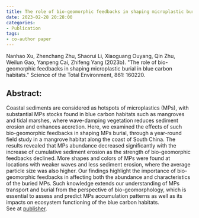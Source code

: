 ```yaml
---
title: The role of bio-geomorphic feedbacks in shaping microplastic burial in blue carbon habitats
date: 2023-02-28 20:28:00
categories:
- Publication
tags:
- co-author paper
---
```


<p> Nanhao Xu, Zhenchang Zhu, Shaorui Li, Xiaoguang Ouyang, Qin Zhu, Weilun Gao, Yanpeng Cai, Zhifeng Yang (2023b). "The role of bio-geomorphic feedbacks in shaping microplastic burial in blue carbon habitats." Science of the Total Environment, 861: 160220. </p>

## Abstract:
Coastal sediments are considered as hotspots of microplastics (MPs), with substantial MPs stocks found in blue carbon habitats such as mangroves and tidal marshes, where wave-damping vegetation reduces sediment erosion and enhances accretion. Here, we examined the effects of such bio-geomorphic feedbacks in shaping MPs burial, through a year-round field study in a mangrove habitat along the coast of South China. The results revealed that MPs abundance decreased significantly with the increase of cumulative sediment erosion as the strength of bio-geomorphic feedbacks declined. More shapes and colors of MPs were found at locations with weaker waves and less sediment erosion, where the average particle size was also higher. Our findings highlight the importance of bio-geomorphic feedbacks in affecting both the abundance and characteristics of the buried MPs. Such knowledge extends our understanding of MPs transport and burial from the perspective of bio-geomorphology, which is essential to assess and predict MPs accumulation patterns as well as its impacts on ecosystem functioning of the blue carbon habitats. 
<br/>See at [publisher](https://www.sciencedirect.com/science/article/pii/S004896972207320X?pes=vor).
